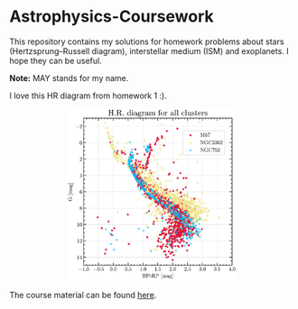 # Astrophysics-Coursework
This repository contains my solutions for homework problems about stars (Hertzsprung–Russell diagram), interstellar medium (ISM) and exoplanets. I hope they can be useful.

**Note:** MAY stands for my name.

I love this HR diagram from homework 1 :).
<p align="center">
  <img src="./Data/hr_diagram.png" width = "60%">
</p>

The course material can be found [here](https://github.com/helgadenes/Astrophysics_yachay).
